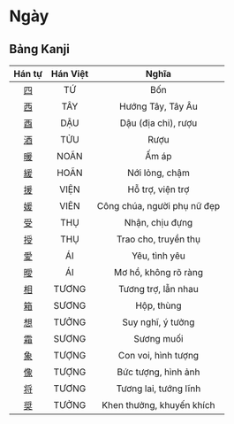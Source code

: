 
# Ngày

## Bảng Kanji

| Hán tự | Hán Việt | Nghĩa |
| :---: | :---: | :---: |
| [四](https://www.tiengnhatdongian.com/kanji/giai-nghia-kanji-%E5%9B%9B) | TỨ | Bốn |
| [西](https://www.tiengnhatdongian.com/kanji/giai-nghia-kanji-%E8%A5%BF) | TÂY | Hướng Tây, Tây Âu |
| [酉](https://www.tiengnhatdongian.com/kanji/giai-nghia-kanji-%E9%85%89) | DẬU | Dậu (địa chi), rượu |
| [酒](https://www.tiengnhatdongian.com/kanji/giai-nghia-kanji-%E9%85%92) | TỬU | Rượu |
| [暖](https://www.tiengnhatdongian.com/kanji/giai-nghia-kanji-%E6%9A%96) | NOÃN | Ấm áp |
| [緩](https://www.tiengnhatdongian.com/kanji/giai-nghia-kanji-%E7%B7%A9) | HOÃN | Nới lỏng, chậm |
| [援](https://www.tiengnhatdongian.com/kanji/giai-nghia-kanji-%E6%8F%B4) | VIỆN | Hỗ trợ, viện trợ |
| [媛](https://www.tiengnhatdongian.com/kanji/giai-nghia-kanji-%E5%AA%9B) | VIÊN | Công chúa, người phụ nữ đẹp |
| [受](https://www.tiengnhatdongian.com/kanji/giai-nghia-kanji-%E5%8F%97) | THỤ | Nhận, chịu đựng |
| [授](https://www.tiengnhatdongian.com/kanji/giai-nghia-kanji-%E6%8E%88) | THỤ | Trao cho, truyền thụ |
| [愛](https://www.tiengnhatdongian.com/kanji/giai-nghia-kanji-%E6%84%9B) | ÁI | Yêu, tình yêu |
| [曖](https://www.tiengnhatdongian.com/kanji/giai-nghia-kanji-%E6%9B%96) | ÁI | Mơ hồ, không rõ ràng |
| [相](https://www.tiengnhatdongian.com/kanji/giai-nghia-kanji-%E7%9B%B8) | TƯƠNG | Tương trợ, lẫn nhau |
| [箱](https://www.tiengnhatdongian.com/kanji/giai-nghia-kanji-%E7%AE%B1) | SƯƠNG | Hộp, thùng |
| [想](https://www.tiengnhatdongian.com/kanji/giai-nghia-kanji-%E6%83%B3) | TƯỞNG | Suy nghĩ, ý tưởng |
| [霜](https://www.tiengnhatdongian.com/kanji/giai-nghia-kanji-%E9%9C%9C) | SƯƠNG | Sương muối |
| [象](https://www.tiengnhatdongian.com/kanji/giai-nghia-kanji-%E8%B1%A1) | TƯỢNG | Con voi, hình tượng |
| [像](https://www.tiengnhatdongian.com/kanji/giai-nghia-kanji-%E5%83%8F) | TƯỢNG | Bức tượng, hình ảnh |
| [将](https://www.tiengnhatdongian.com/kanji/giai-nghia-kanji-%E5%B0%86) | TƯƠNG | Tương lai, tướng lĩnh |
| [奨](https://www.tiengnhatdongian.com/kanji/giai-nghia-kanji-%E5%A5%A8) | TƯỞNG | Khen thưởng, khuyến khích |

